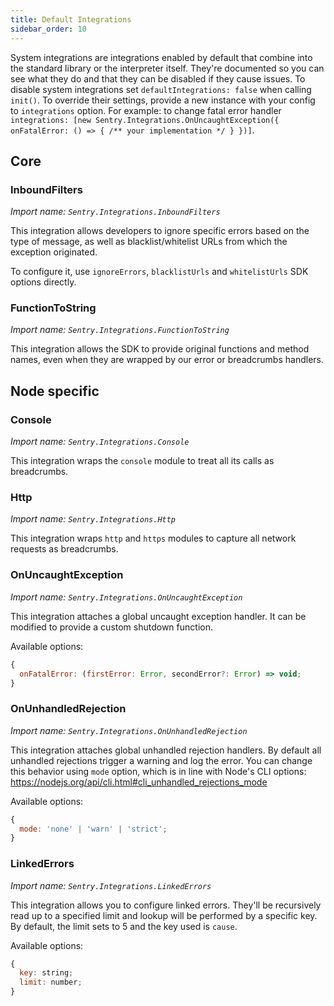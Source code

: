 ```yaml
---
title: Default Integrations
sidebar_order: 10
---
```


System integrations are integrations enabled by default that combine into the
standard library or the interpreter itself. They're documented so you can see
what they do and that they can be disabled if they cause issues. To disable
system integrations set `defaultIntegrations: false` when calling `init()`.
To override their settings, provide a new instance with your config
to `integrations` option. For example: to change fatal error handler
`integrations: [new Sentry.Integrations.OnUncaughtException({ onFatalError: () => { /** your implementation */ } })]`.

## Core

### InboundFilters

_Import name: `Sentry.Integrations.InboundFilters`_

This integration allows developers to ignore specific errors based on the type of message, as well as blacklist/whitelist URLs from which the exception originated.

To configure it, use `ignoreErrors`, `blacklistUrls` and `whitelistUrls` SDK options directly.

### FunctionToString

_Import name: `Sentry.Integrations.FunctionToString`_

This integration allows the SDK to provide original functions and method names, even when they are wrapped by our error or breadcrumbs handlers.

## Node specific

### Console

_Import name: `Sentry.Integrations.Console`_

This integration wraps the `console` module to treat all its calls as breadcrumbs.

### Http

_Import name: `Sentry.Integrations.Http`_

This integration wraps `http` and `https` modules to capture all network requests as breadcrumbs.

### OnUncaughtException

_Import name: `Sentry.Integrations.OnUncaughtException`_

This integration attaches a global uncaught exception handler. It can be modified to provide a custom shutdown function.

Available options:

```js
{
  onFatalError: (firstError: Error, secondError?: Error) => void;
}
```

### OnUnhandledRejection

_Import name: `Sentry.Integrations.OnUnhandledRejection`_

This integration attaches global unhandled rejection handlers. By default all unhandled rejections trigger a warning and log the error. You can change this behavior using `mode` option, which is in line with Node's CLI options: https://nodejs.org/api/cli.html#cli_unhandled_rejections_mode

Available options:

```js
{
  mode: 'none' | 'warn' | 'strict';
}
```


### LinkedErrors

_Import name: `Sentry.Integrations.LinkedErrors`_

This integration allows you to configure linked errors. They'll be recursively read up to a specified limit and lookup will be performed by a specific key. By default, the limit sets to 5 and the key used is `cause`.

Available options:

```js
{
  key: string;
  limit: number;
}
```

